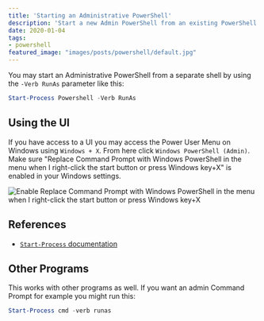 ```yaml
---
title: 'Starting an Administrative PowerShell'
description: 'Start a new Admin PowerShell from an existing PowerShell client.'
date: 2020-01-04
tags:
- powershell
featured_image: "images/posts/powershell/default.jpg"
---
```


You may start an Administrative PowerShell from a separate shell by using the `-Verb RunAs` parameter like this:

```powershell
Start-Process Powershell -Verb RunAs
```

## Using the UI

If you have access to a UI you may access the Power User Menu on Windows using `Windows + X`. From here click `Windows PowerShell (Admin)`. Make sure "Replace Command Prompt with Windows PowerShell in the menu when I right-click the start button or press Windows key+X" is enabled in your Windows settings.

![Enable Replace Command Prompt with Windows PowerShell in the menu when I right-click the start button or press Windows key+X](/images/posts/powershell/powershell-windowsx.jpg)

## References

* [`Start-Process` documentation](https://docs.microsoft.com/en-us/powershell/module/microsoft.powershell.management/start-process)

## Other Programs

This works with other programs as well. If you want an admin Command Prompt for example you might run this:

```powershell
Start-Process cmd -verb runas
```
